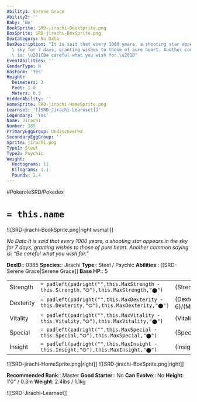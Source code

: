 ```yaml
---
Ability1: Serene Grace
Ability2: ''
Baby: 'No'
BookSprite: SRD-jirachi-BookSprite.png
BoxSprite: SRD-jirachi-BoxSprite.png
DexCategory: No Data
DexDescription: "It is said that every 1000 years, a shooting star appears in the\
  \ sky for 7 days, granting wishes to those of pure heart. Another common saying\
  \ is: \u201CBe careful what you wish for.\u201D"
EventAbilities: ''
GenderType: N
HasForm: 'Yes'
Height:
  Deimeters: 3
  Feet: 1.0
  Meters: 0.3
HiddenAbility: ''
HomeSprite: SRD-jirachi-HomeSprite.png
Learnset: '[[SRD-Jirachi-Learnset]]'
Legendary: 'Yes'
Name: Jirachi
Number: 385
PrimaryEggGroup: Undiscovered
SecondaryEggGroup: ''
Sprite: jirachi.png
Type1: Steel
Type2: Psychic
Weight:
  Hectograms: 11
  Kilograms: 1.1
  Pounds: 2.4
---
```


#PokeroleSRD/Pokedex

# `= this.name`

![[SRD-jirachi-BookSprite.png|right wsmall]]

*No Data*
*It is said that every 1000 years, a shooting star appears in the sky for 7 days, granting wishes to those of pure heart. Another common saying is: “Be careful what you wish for.”*

**DexID**:: 0385
**Species**:: Jirachi
**Type**:: Steel / Psychic
**Abilities**:: [[SRD-Serene Grace|Serene Grace]]
**Base HP**:: 5

|           |                                                                                        |                                          |
| --------- | -------------------------------------------------------------------------------------- | ---------------------------------------- |
| Strength  | `= padleft(padright("",this.MaxStrength - this.Strength,"⭘"),this.MaxStrength,"⬤")`    | (Strength::6)/(MaxStrength::6)   |
| Dexterity | `= padleft(padright("",this.MaxDexterity - this.Dexterity,"⭘"),this.MaxDexterity,"⬤")` | (Dexterity:: 6)/(MaxDexterity::6) |
| Vitality  | `= padleft(padright("",this.MaxVitality - this.Vitality,"⭘"),this.MaxVitality,"⬤")`    | (Vitality::6)/(MaxVitality::6)   |
| Special   | `= padleft(padright("",this.MaxSpecial - this.Special,"⭘"),this.MaxSpecial,"⬤")`       | (Special::6)/(MaxSpecial::6)     |
| Insight   | `= padleft(padright("",this.MaxInsight - this.Insight,"⭘"),this.MaxInsight,"⬤")`       | (Insight::6)/(MaxInsight::6)     |

![[SRD-jirachi-HomeSprite.png|right]]
![[SRD-jirachi-BoxSprite.png|right]]

**Recommended Rank**:: Master
**Good Starter**:: No
**Can Evolve**:: No
**Height**: 1'0" / 0.3m
**Weight**: 2.4lbs / 1.1kg

![[SRD-Jirachi-Learnset]]